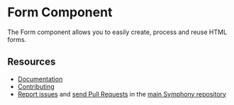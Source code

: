 Form Component
==============

The Form component allows you to easily create, process and reuse HTML forms.

Resources
---------

  * [Documentation](https://symphony.com/doc/current/components/form/index.html)
  * [Contributing](https://symphony.com/doc/current/contributing/index.html)
  * [Report issues](https://github.com/symphony/symphony/issues) and
    [send Pull Requests](https://github.com/symphony/symphony/pulls)
    in the [main Symphony repository](https://github.com/symphony/symphony)
